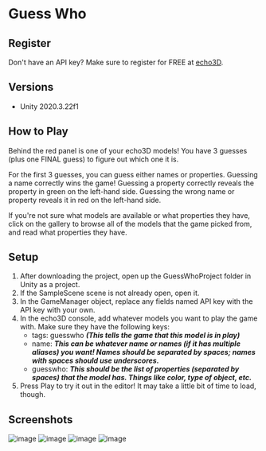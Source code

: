 # Guess Who

## Register
Don't have an API key? Make sure to register for FREE at [echo3D](https://www.echo3d.co/).

## Versions
- Unity 2020.3.22f1

## How to Play
Behind the red panel is one of your echo3D models! You have 3 guesses (plus one FINAL guess) to figure out which one it is.

For the first 3 guesses, you can guess either names or properties. Guessing a name correctly wins the game! Guessing a property correctly reveals the property in green on the left-hand side. Guessing the wrong name or property reveals it in red on the left-hand side.

If you're not sure what models are available or what properties they have, click on the gallery to browse all of the models that the game picked from, and read what properties they have.

## Setup
1. After downloading the project, open up the GuessWhoProject folder in Unity as a project.
2. If the SampleScene scene is not already open, open it.
3. In the GameManager object, replace any fields named API key with the API key with your own.
4. In the echo3D console, add whatever models you want to play the game with. Make sure they have the following keys:
   - tags: guesswho ***(This tells the game that this model is in play)***
   - name: ***This can be whatever name or names (if it has multiple aliases) you want! Names should be separated by spaces; names with spaces should use underscores.***
   - guesswho: ***This should be the list of properties (separated by spaces) that the model has. Things like color, type of object, etc.***
5. Press Play to try it out in the editor! It may take a little bit of time to load, though.

## Screenshots
![image](https://user-images.githubusercontent.com/79558246/173201642-446feb78-1a99-4302-ba95-9424ae442ac8.png)
![image](https://user-images.githubusercontent.com/79558246/173201650-4a738335-14b4-4906-9370-230fdf0cd90b.png)
![image](https://user-images.githubusercontent.com/79558246/173201661-5811a052-74bc-4ede-88e5-e8cebff85874.png)
![image](https://user-images.githubusercontent.com/79558246/173201696-1ee82f7c-4913-44a9-a80a-ca4fd16e664c.png)
